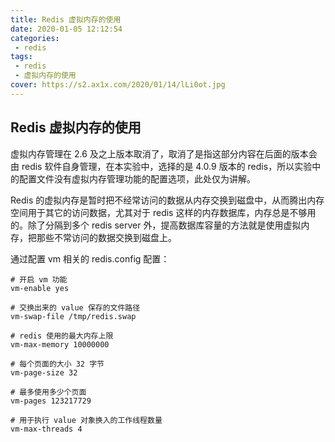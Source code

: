 ```yaml
---
title: Redis 虚拟内存的使用   
date: 2020-01-05 12:12:54
categories:
 - redis
tags:
 - redis
 - 虚拟内存的使用
cover: https://s2.ax1x.com/2020/01/14/lLi0ot.jpg
---
```



## Redis 虚拟内存的使用  

虚拟内存管理在 2.6 及之上版本取消了，取消了是指这部分内容在后面的版本会由 redis 软件自身管理，在本实验中，选择的是 4.0.9 版本的 redis，所以实验中的配置文件没有虚拟内存管理功能的配置选项，此处仅为讲解。  

Redis 的虚拟内存是暂时把不经常访问的数据从内存交换到磁盘中，从而腾出内存空间用于其它的访问数据，尤其对于 redis 这样的内存数据库，内存总是不够用的。除了分隔到多个 redis server 外，提高数据库容量的方法就是使用虚拟内存，把那些不常访问的数据交换到磁盘上。  

通过配置 vm 相关的 redis.config 配置：  

```
# 开启 vm 功能
vm-enable yes

# 交换出来的 value 保存的文件路径
vm-swap-file /tmp/redis.swap

# redis 使用的最大内存上限
vm-max-memory 10000000

# 每个页面的大小 32 字节
vm-page-size 32

# 最多使用多少个页面
vm-pages 123217729

# 用于执行 value 对象换入的工作线程数量
vm-max-threads 4
```

